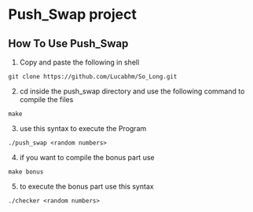 # Push_Swap project
## How To Use Push_Swap
1. Copy and paste the following in shell
```
git clone https://github.com/Lucabhm/So_Long.git
```
2. cd inside the push_swap directory and use the following command to compile the files
```
make
```
3. use this syntax to execute the Program
```
./push_swap <random numbers>
```
4. if you want to compile the bonus part use
```
make bonus
```
5. to execute the bonus part use this syntax
```
./checker <random numbers>
```
